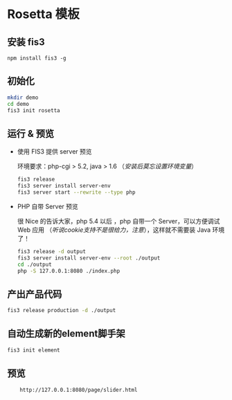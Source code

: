 # Rosetta 模板
## 安装 fis3

`npm install fis3 -g`

## 初始化

```bash
mkdir demo
cd demo
fis3 init rosetta
```

## 运行 & 预览

- 使用 FIS3 提供 server 预览

    环境要求：php-cgi > 5.2, java > 1.6 （*安装后莫忘设置环境变量*）

    ```bash
    fis3 release
    fis3 server install server-env
    fis3 server start --rewrite --type php
    ```

- PHP 自带 Server 预览

    很 Nice 的告诉大家，php 5.4 以后 ，php 自带一个 Server，可以方便调试 Web 应用 （*听说cookie支持不是很给力，注意*），这样就不需要装 Java 环境了！

    ```bash
    fis3 release -d output
    fis3 server install server-env --root ./output
    cd ./output
    php -S 127.0.0.1:8080 ./index.php
    ```

## 产出产品代码

```bash
fis3 release production -d ./output
```

## 自动生成新的element脚手架

```bash
fis3 init element
```


## 预览
```
    http://127.0.0.1:8080/page/slider.html
```